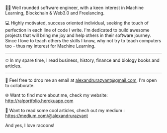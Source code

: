 🧑‍💻 Well rounded software engineer, with a keen interest in Machine Learning, Blockchain & Web3.0 and Freelancing.

💻 Highly motivated, success oriented individual, seeking the touch of perfection in each line of code I write.
   I'm dedicated to build awesome projects that will bring me joy and help others in their software journey.
   Since I love to teach others the skills I know, why not try to teach computers too - thus my interest for Machine Learning.

---------------------------------------------------------------------------------------------
⏱ In my spare time, I read business, history, finance and biology books and articles.


---------------------------------------------------------------------------------------------
💬 Feel free to drop me an email at alexandrurazvant@gmail.com, I'm open to collaborate.

🌐 Want to find more about me, check my website: http://ralportfolio.herokuapp.com

📓 Want to read some cool articles, chech out my medium : https://medium.com/@alexandrurazvant

And yes, I love racoons!
